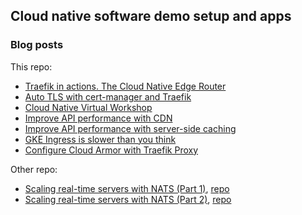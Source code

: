 ## Cloud native software demo setup and apps

### Blog posts

This repo: 
- [Traefik in actions. The Cloud Native Edge Router](https://blog.yongweilun.me/traefik-in-actions-the-cloud-native-edge-router)
- [Auto TLS with cert-manager and Traefik](https://blog.yongweilun.me/auto-tls-with-cert-manager-and-traefik)
- [Cloud Native Virtual Workshop](https://nuwa.icu/workshop-cn21)
- [Improve API performance with CDN](https://blog.yongweilun.me/improve-api-performance-with-cdn)
- [Improve API performance with server-side caching](https://blog.yongweilun.me/improve-api-performance-with-server-side-caching)
- [GKE Ingress is slower than you think](https://blog.yongweilun.me/gke-ingress-is-slower-than-you-think)
- [Configure Cloud Armor with Traefik Proxy](https://blog.yongweilun.me/configure-cloud-armor-with-traefik-proxy)

Other repo:
- [Scaling real-time servers with NATS (Part 1)](https://blog.yongweilun.me/scaling-real-time-servers-with-nats-part-1), [repo](https://github.com/WLun001/scaling-w)
- [Scaling real-time servers with NATS (Part 2)](https://blog.yongweilun.me/scaling-real-time-servers-with-nats-part-2), [repo](https://github.com/WLun001/scaling-w)
